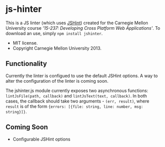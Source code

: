 js-hinter
======
This is a JS linter (which uses [JSHint](http://www.jshint.com/)) created for the Carnegie Mellon University course *'15-237: Developing Cross Platform Web Applications'*.
To download an use, simply `npm install jshinter`.

* MIT license.
* Copyright Carnegie Mellon University 2013.

## Functionality
Currently the linter is configued to use the default JSHint options. A way to alter the configuration of the linter is coming soon.

The jshinter.js module currently exposes two asynchronous functions: `lintJsFile(path, callback)` and `lintJsText(text, callback)`. In both cases, the callback should take two arguments - `(err, result)`, where `result` is of the form `{errors: [{file: string, line: number, msg: string}]}`.

## Coming Soon
* Configurable JSHint options